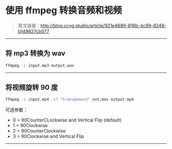 # 使用 ffmpeg 转换音频和视频

[annotation]: <id> (921e4689-816b-4c99-8248-b149827cb077)
[annotation]: <status> (public)
[annotation]: <create_time> (2019-05-03 11:09:35)
[annotation]: <category> (计算机技术)
[annotation]: <comments> (false)

> 原文链接：<http://blog.ccyg.studio/article/921e4689-816b-4c99-8248-b149827cb077>

---

## 将 mp3 转换为 wav

```sh
ffmpeg -i input.mp3 output.wav
```

---

## 将视频旋转 90 度 

```sh
ffmpeg -i input.mp4 -vf "transpose=1" out.mov output.mp4
```

可选参数：

- 0 = 90CounterCLockwise and Vertical Flip (default)
- 1 = 90Clockwise
- 2 = 90CounterClockwise
- 3 = 90Clockwise and Vertical Flip

---
